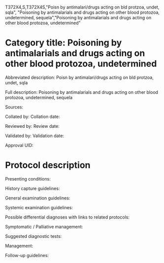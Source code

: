 T372X4,S,T372X4S,"Poisn by antimalari/drugs acting on bld protzoa, undet, sqla", "Poisoning by antimalarials and drugs acting on other blood protozoa, undetermined, sequela","Poisoning by antimalarials and drugs acting on other blood protozoa, undetermined"
# Category title: Poisoning by antimalarials and drugs acting on other blood protozoa, undetermined

Abbreviated description: Poisn by antimalari/drugs acting on bld protzoa, undet, sqla

Full description: Poisoning by antimalarials and drugs acting on other blood protozoa, undetermined, sequela

Sources:

Collated by:
Collation date:

Reviewed by:
Review date:

Validated by:
Validation date:

Approval UID:

# Protocol description

Presenting conditions:

History capture guidelines:

General examination guidelines:

Systemic examination guidelines:

Possible differential diagnoses with links to related protocols:

Symptomatic / Palliative management:

Suggested diagnostic tests:

Management:

Follow-up guidelines:
